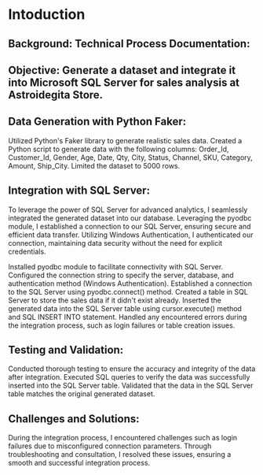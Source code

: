 # Intoduction

## Background: Technical Process Documentation:

## Objective: Generate a dataset and integrate it into Microsoft SQL Server for sales analysis at Astroidegita Store.

## Data Generation with Python Faker:
Utilized Python's Faker library to generate realistic sales data.
Created a Python script to generate data with the following columns: Order_Id, Customer_Id, Gender, Age, Date, Qty, City, Status, Channel, SKU, Category, Amount, Ship_City.
Limited the dataset to 5000 rows.

## Integration with SQL Server:
To leverage the power of SQL Server for advanced analytics, I seamlessly integrated the generated dataset into our database. Leveraging the pyodbc module, 
I established a connection to our SQL Server, ensuring secure and efficient data transfer. Utilizing Windows Authentication, 
I authenticated our connection, maintaining data security without the need for explicit credentials.

Installed pyodbc module to facilitate connectivity with SQL Server.
Configured the connection string to specify the server, database, and authentication method (Windows Authentication).
Established a connection to the SQL Server using pyodbc.connect() method.
Created a table in SQL Server to store the sales data if it didn't exist already.
Inserted the generated data into the SQL Server table using cursor.execute() method and SQL INSERT INTO statement.
Handled any encountered errors during the integration process, such as login failures or table creation issues.

## Testing and Validation:

Conducted thorough testing to ensure the accuracy and integrity of the data after integration.
Executed SQL queries to verify the data was successfully inserted into the SQL Server table.
Validated that the data in the SQL Server table matches the original generated dataset.

## Challenges and Solutions:

During the integration process, I encountered challenges such as login failures due to misconfigured connection parameters. 
Through troubleshooting and consultation, I resolved these issues, ensuring a smooth and successful integration process.





